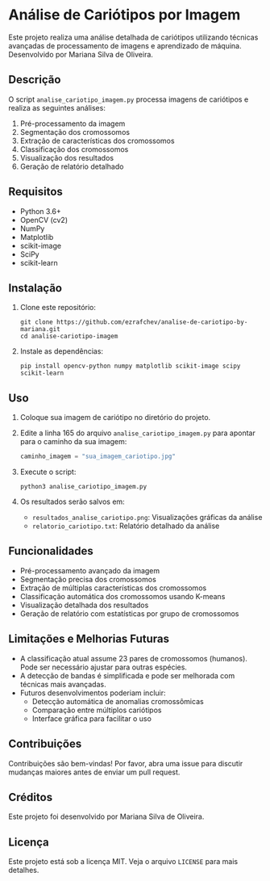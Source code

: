 # Análise de Cariótipos por Imagem

Este projeto realiza uma análise detalhada de cariótipos utilizando técnicas avançadas de processamento de imagens e aprendizado de máquina. Desenvolvido por Mariana Silva de Oliveira.

## Descrição

O script `analise_cariotipo_imagem.py` processa imagens de cariótipos e realiza as seguintes análises:

1. Pré-processamento da imagem
2. Segmentação dos cromossomos
3. Extração de características dos cromossomos
4. Classificação dos cromossomos
5. Visualização dos resultados
6. Geração de relatório detalhado

## Requisitos

- Python 3.6+
- OpenCV (cv2)
- NumPy
- Matplotlib
- scikit-image
- SciPy
- scikit-learn

## Instalação

1. Clone este repositório:
   ```
   git clone https://github.com/ezrafchev/analise-de-cariotipo-by-mariana.git
   cd analise-cariotipo-imagem
   ```

2. Instale as dependências:
   ```
   pip install opencv-python numpy matplotlib scikit-image scipy scikit-learn
   ```

## Uso

1. Coloque sua imagem de cariótipo no diretório do projeto.

2. Edite a linha 165 do arquivo `analise_cariotipo_imagem.py` para apontar para o caminho da sua imagem:
   ```python
   caminho_imagem = "sua_imagem_cariotipo.jpg"
   ```

3. Execute o script:
   ```
   python3 analise_cariotipo_imagem.py
   ```

4. Os resultados serão salvos em:
   - `resultados_analise_cariotipo.png`: Visualizações gráficas da análise
   - `relatorio_cariotipo.txt`: Relatório detalhado da análise

## Funcionalidades

- Pré-processamento avançado da imagem
- Segmentação precisa dos cromossomos
- Extração de múltiplas características dos cromossomos
- Classificação automática dos cromossomos usando K-means
- Visualização detalhada dos resultados
- Geração de relatório com estatísticas por grupo de cromossomos

## Limitações e Melhorias Futuras

- A classificação atual assume 23 pares de cromossomos (humanos). Pode ser necessário ajustar para outras espécies.
- A detecção de bandas é simplificada e pode ser melhorada com técnicas mais avançadas.
- Futuros desenvolvimentos poderiam incluir:
  - Detecção automática de anomalias cromossômicas
  - Comparação entre múltiplos cariótipos
  - Interface gráfica para facilitar o uso

## Contribuições

Contribuições são bem-vindas! Por favor, abra uma issue para discutir mudanças maiores antes de enviar um pull request.

## Créditos

Este projeto foi desenvolvido por Mariana Silva de Oliveira.

## Licença

Este projeto está sob a licença MIT. Veja o arquivo `LICENSE` para mais detalhes.

